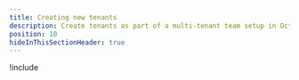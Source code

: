 ```yaml
---
title: Creating new tenants
description: Create tenants as part of a multi-tenant team setup in Octopus Deploy.
position: 10
hideInThisSectionHeader: true
---
```


!include <tenants-create-tenant>
